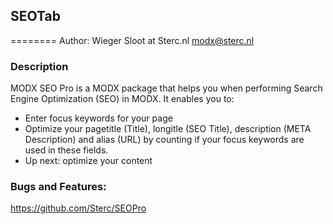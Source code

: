 ## SEOTab
========
Author: Wieger Sloot at Sterc.nl <modx@sterc.nl>

### Description
MODX SEO Pro is a MODX package that helps you when performing Search Engine Optimization (SEO) in MODX. It enables you to:
- Enter focus keywords for your page
- Optimize your pagetitle (Title), longitle (SEO Title), description (META Description) and alias (URL) by counting if your focus keywords are used in these fields.
- Up next: optimize your content

### Bugs and Features:
https://github.com/Sterc/SEOPro
